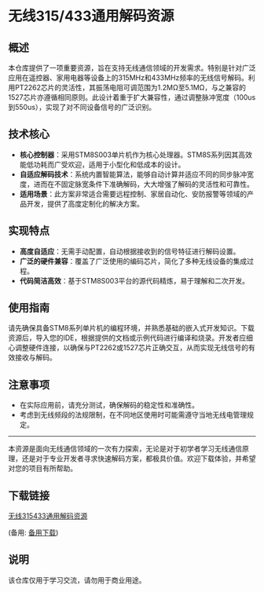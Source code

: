 # 无线315/433通用解码资源

## 概述

本仓库提供了一项重要资源，旨在支持无线通信领域的开发需求。特别是针对广泛应用在遥控器、家用电器等设备上的315MHz和433MHz频率的无线信号解码。利用PT2262芯片的灵活性，其振荡电阻可调范围为1.2MΩ至5.1MΩ，与之兼容的1527芯片亦遵循相同原则。此设计着重于扩大兼容性，通过调整脉冲宽度（100us到550us），实现了对不同设备信号的广泛识别。

## 技术核心

- **核心控制器**：采用STM8S003单片机作为核心处理器。STM8S系列因其高效能低功耗而广受欢迎，适用于小型化和低成本的设计。
- **自适应解码技术**：系统内置智能算法，能够自动计算并适应不同的同步脉冲宽度，进而在不固定脉宽条件下准确解码，大大增强了解码的灵活性和可靠性。
- **适用场景**：此方案非常适合需要远程控制、家居自动化、安防报警等领域的产品开发，提供了高度定制化的解决方案。

## 实现特点

- **高度自适应**：无需手动配置，自动根据接收到的信号特征进行解码设置。
- **广泛的硬件兼容**：覆盖了广泛使用的编码芯片，简化了多种无线设备的集成过程。
- **代码简洁高效**：基于STM8S003平台的源代码精炼，易于理解和二次开发。

## 使用指南

请先确保具备STM8系列单片机的编程环境，并熟悉基础的嵌入式开发知识。下载资源后，导入您的IDE，根据提供的文档或示例代码进行编译和烧录。开发者应细心调整硬件连接，以确保与PT2262或1527芯片正确交互，从而实现无线信号的有效接收与解码。

## 注意事项

- 在实际应用前，请充分测试，确保解码的稳定性和准确性。
- 考虑到无线频段的法规限制，在不同地区使用时可能需遵守当地无线电管理规定。

---

本资源是面向无线通信领域的一次有力探索，无论是对于初学者学习无线通信原理，还是对于专业开发者寻求快速解码方案，都极具价值。欢迎下载体验，并希望对您的项目有所帮助。

## 下载链接
[无线315433通用解码资源](https://pan.quark.cn/s/e22cf93adc37) 

(备用: [备用下载](https://pan.baidu.com/s/1xw_bVMbF1w10CqIPxz42jw?pwd=1234))

## 说明

该仓库仅用于学习交流，请勿用于商业用途。
